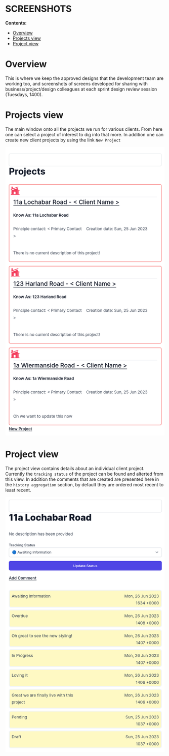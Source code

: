 # SCREENSHOTS

**Contents:**
- [Overview](#overview)
- [Projects view](#projects-view)
- [Project view](#project-view)


# Overview

This is where we keep the approved designs that the development team are working too, and screenshots of screens developed for sharing with business/project/design colleagues at each sprint design review session (Tuesdays, 1400).



# Projects view

The main window onto all the projects we run for various clients. From here one can select a project of interest to dig into that more. In addition one can create new client projects by using the link `New Project`

![](images/projects-index-view.png)

# Project view

The project view contains details about an individual client project.
Currently the `tracking status` of the project can be found and alterted from this view.
In addition the comments that are created are presented here in the `history aggregation` section, by default they are ordered most recent to least recent.

![](images/project-show-view.png)
